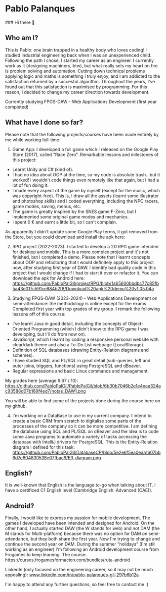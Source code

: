 <h1>Pablo Palanques</h1>
### Hi there 👋

<h2>Who am I?</h2>

This is Pablo: one brain trapped in a healthy body who loves coding! I studied industrial engineering back when I was an unexperienced child. Following the path I chose, I started my career as an engineer. I currently work as it (designing machinery, btw), but what really sets my heart on fire is problem solving and automation. Cutting down technical problems applying logic and maths is something I truly enjoy, and I am addicted to the satisfaction returned by a succesful algorithm. Throughout the years, I've found out that this satisfaction is maximised by programming. For this reason, I decided to change my career direction towards development.

Currently studying FPGS-DAW - Web Applications Development (first year completed)


<h2>What have I done so far?</h2>

Please note that the following projects/courses have been made entirely by me while working full-time.

1) Game App: I developed a full game which I released on the Google Play Store (2017), called "Race Zero". Remarkable lessons and milestones of this project:
  - Learnt Unity and C# (kind of).
  - I had no idea about OOP at the time, so my code is absolute trash...but it worked! I wouldn't code things even remotely like that         again, but I had a lot of fun doing it.
  - I made every aspect of the game by myself (except for the music, which was copyright-free). This is, I draw all the assets (learnt some   illustrator and photoshop skills) and I coded everything, including the NPC racers, game modes, saving, menus, etc.
  - The game is greatly inspired by the SNES game F-Zero, but I implemented some original game modes and mechanics.
  - I spent 0 € and earnt a little bit, so I can't complain.

  As apparently I didn't update some Google Play terms, it got removed from the Store, but you could download and install the apk here:
  

2) RPG project (2022-2023): I started to develop a 2D RPG game intended for desktop and mobile. This is a more complex project and it's not finished, but I completed a demo. Please note that I learnt concepts about OOP and refactoring that I would definitely apply to this project now, after studying first year of DAW. I identify bad quality code in this project that I would change if I had to start it over or refactor it. You can download the apk for Android here:
https://github.com/PabloPalGil/projectRPG/blob/1a65600bbdbc77c85fb5a43e017c591ce884b2f8/Download%20apk%20demo%20v1.05.04a


4) Studying FPGS-DAW (2023-2024) - Web Applications Development on semi-attendance: the methodology is online except for the exams. Completed first year with top grades of my group. I remark the following lessons off of this course:
  - I've learnt Java in good detail, including the concepts of Object-Oriented Programming (which I didn't know to the RPG game I was       developing, but I'll do from now on).
  - JavaScript, which I learnt by coding a responsive personal website with clear/dark theme and also a To-Do List webpage (LocalStorage).
  - Definition of SQL databases (drawing Entity-Relation diagrams and schemes).
  - I have studied SQL and PL/SQL in great detail (sub-queries, left and outer joins, triggers, functions) using PostgreSQL and dBeaver.
  - Regular expressions and basic Linux commands and management.

  My grades here (average 9.67 / 10):
  https://github.com/PabloPalGil/PabloPalGil/blob/6b30b7046b2e1e4eea324ac93588d07b169f4ed7/notas_DAW1.png
  
  You will be able to find some of the projects done during the course here on my github.

4) I'm working on a DataBase to use in my current company. I intend to create a basic CRM from scratch to digitalise some parts of the processes of the company so it can be more competitive. I am defining the database using SQL and PL/SQL on dBeaver and the idea is to code some Java programs to automate a variety of tasks accessing the database with IntelliJ drivers for PostgreSQL.
This is the Entity-Relation diagram I defined for this task:
https://github.com/PabloPalGil/DatabaseCP/blob/5e2e6f5ea0eaa1607bb6d7e604830538e07fbac9/ER-diagram.png


<h2>English?</h2>
It is well-known that English is the language to-go when talking about IT. I have a certificed C1 English level (Cambridge English: Advanced (CAE)).

<h2>Android?</h2>
Finally, I would like to express my passion for mobile development. The games I developed have been intended and designed for Android. On the other hand, I actually started DAW (the W stands for web) and not DAM (the M stands for Multi-platform) because there was no option for DAM on semi-attendance, but they both share the first year. Now I'm trying to change and continue the second year on DAM. During the summer "holidays" (I'm still working as an engineer) I'm following an Android development course from Frogames to keep learning. The course:
https://cursos.frogamesformacion.com/bundles/ruta-android

LinkedIn (only focused on the engineering career, so it may not be much appealing):
www.linkedin.com/in/pablo-palanques-gil-297b6b12a

I'm happy to attend any further questions, so feel free to contact me :)
